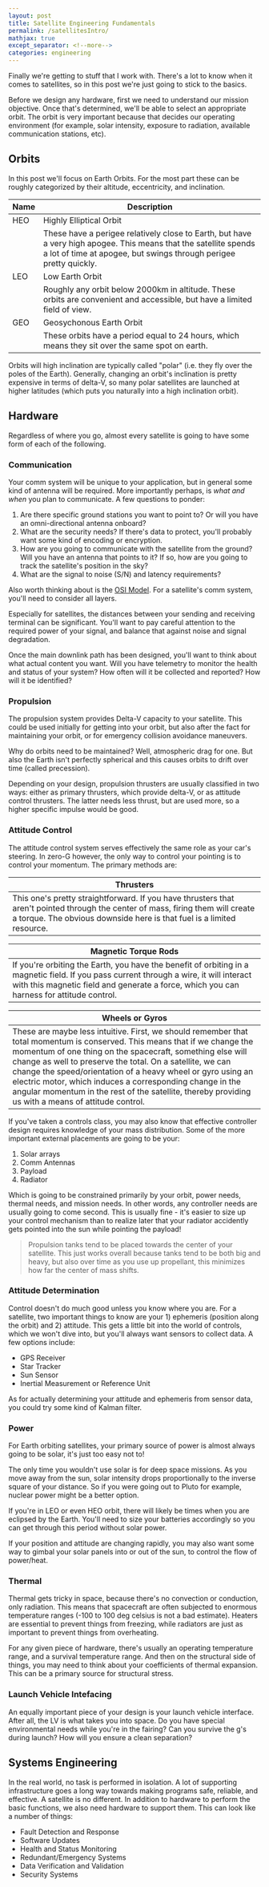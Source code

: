 ```yaml
---
layout: post
title: Satellite Engineering Fundamentals
permalink: /satellitesIntro/
mathjax: true
except_separator: <!--more-->
categories: engineering
---
```


Finally we're getting to stuff that I work with. There's a lot to know when it comes to satellites, so in this post we're just going to stick to the basics. 

<!--more-->

Before we design any hardware, first we need to understand our mission objective. Once that's determined, we'll be able to select an appropriate orbit. The orbit is very important because that decides our operating environment (for example, solar intensity, exposure to radiation, available communication stations, etc).

## Orbits

In this post we'll focus on Earth Orbits. For the most part these can be roughly categorized by their altitude, eccentricity, and inclination.

| Name  | Description 
|--     |--
|HEO    | Highly Elliptical Orbit
|       | These have a perigee relatively close to Earth, but have a very high apogee. This means that the satellite spends a lot of time at apogee, but swings through perigee pretty quickly.
|LEO    | Low Earth Orbit
|       | Roughly any orbit below 2000km in altitude. These orbits are convenient and accessible, but have a limited field of view. 
|GEO    | Geosychonous Earth Orbit
|       | These orbits have a period equal to 24 hours, which means they sit over the same spot on earth. 

Orbits will high inclination are typically called "polar" (i.e. they fly over the poles of the Earth). Generally, changing an orbit's inclination is pretty expensive in terms of delta-V, so many polar satellites are launched at higher latitudes (which puts you naturally into a high inclination orbit).


## Hardware

Regardless of where you go, almost every satellite is going to have some form of each of the following.

### Communication

Your comm system will be unique to your application, but in general some kind of antenna will be required. More importantly perhaps, is *what and when* you plan to communicate. A few questions to ponder:

1. Are there specific ground stations you want to point to? Or will you have an omni-directional antenna onboard?
2. What are the security needs? If there's data to protect, you'll probably want some kind of encoding or encryption.
3. How are you going to communicate with the satellite from the ground? Will you have an antenna that points to it? If so, how are you going to track the satellite's position in the sky?
4. What are the signal to noise (S/N) and latency requirements? 

Also worth thinking about is the [OSI Model](https://en.wikipedia.org/wiki/OSI_model). For a satellite's comm system, you'll need to consider all layers. 

Especially for satellites, the distances between your sending and receiving terminal can be significant. You'll want to pay careful attention to the required power of your signal, and balance that against noise and signal degradation. 

Once the main downlink path has been designed, you'll want to think about what actual content you want. Will you have telemetry to monitor the health and status of your system? How often will it be collected and reported? How will it be identified? 

### Propulsion

The propulsion system provides Delta-V capacity to your satellite. This could be used initially for getting into your orbit, but also after the fact for maintaining your orbit, or for emergency collision avoidance maneuvers. 

<p class=message>
Why do orbits need to be maintained? Well, atmospheric drag for one. But also the Earth isn't perfectly spherical and this causes orbits to drift over time (called precession).
</p>

Depending on your design, propulsion thrusters are usually classified in two ways: either as primary thrusters, which provide delta-V, or as attitude control thrusters. The latter needs less thrust, but are used more, so a higher specific impulse would be good.

### Attitude Control

The attitude control system serves effectively the same role as your car's steering. In zero-G however, the only way to control your pointing is to control your momentum. The primary methods are:

| Thrusters |
|--
| This one's pretty straightforward. If you have thrusters that aren't pointed through the center of mass, firing them will create a torque. The obvious downside here is that fuel is a limited resource. 

| Magnetic Torque Rods |
|--
| If you're orbiting the Earth, you have the benefit of orbiting in a magnetic field. If you pass current through a wire, it will interact with this magnetic field and generate a force, which you can harness for attitude control. 

| Wheels or Gyros |
|--
| These are maybe less intuitive. First, we should remember that total momentum is conserved. This means that if we change the momentum of one thing on the spacecraft, something else will change as well to preserve the total. On a satellite, we can change the speed/orientation of a heavy wheel or gyro using an electric motor, which induces a corresponding change in the angular momentum in the rest of the satellite, thereby providing us with a means of attitude control. 

If you've taken a controls class, you may also know that effective controller design requires knowledge of your mass distribution. Some of the more important external placements are going to be your:

1. Solar arrays
2. Comm Antennas
3. Payload
4. Radiator

Which is going to be constrained primarily by your orbit, power needs, thermal needs, and mission needs. In other words, any controller needs are usually going to come second. This is usually fine - it's easier to size up your control mechanism than to realize later that your radiator accidently gets pointed into the sun while pointing the payload!

> Propulsion tanks tend to be placed towards the center of your satellite. This just works overall because tanks tend to be both big and heavy, but also over time as you use up propellant, this minimizes how far the center of mass shifts.

### Attitude Determination

Control doesn't do much good unless you know where you are. For a satellite, two important things to know are your 1) ephemeris (position along the orbit) and 2) attitude. This gets a little bit into the world of controls, which we won't dive into, but you'll always want sensors to collect data. A few options include:

* GPS Receiver
* Star Tracker
* Sun Sensor
* Inertial Measurement or Reference Unit

As for actually determining your attitude and ephemeris from sensor data, you could try some kind of Kalman filter. 

### Power

For Earth orbiting satellites, your primary source of power is almost always going to be solar, it's just too easy not to! 

<p class=message>
The only time you wouldn't use solar is for deep space missions. As you move away from the sun, solar intensity drops proportionally to the inverse square of your distance. So if you were going out to Pluto for example, nuclear power might be a better option.
</p>

If you're in LEO or even HEO orbit, there will likely be times when you are eclipsed by the Earth. You'll need to size your batteries accordingly so you can get through this period without solar power. 

If your position and attitude are changing rapidly, you may also want some way to gimbal your solar panels into or out of the sun, to control the flow of power/heat.

### Thermal

Thermal gets tricky in space, because there's no convection or conduction, only radiation. This means that spacecraft are often subjected to enormous temperature ranges (-100 to 100 deg celsius is not a bad estimate). Heaters are essential to prevent things from freezing, while radiators are just as important to prevent things from overheating. 

For any given piece of hardware, there's usually an operating temperature range, and a survival temperature range. And then on the structural side of things, you may need to think about your coefficients of thermal expansion. This can be a primary source for structural stress.

### Launch Vehicle Intefacing

An equally important piece of your design is your launch vehicle interface. After all, the LV is what takes you into space. Do you have special environmental needs while you're in the fairing? Can you survive the g's during launch? How will you ensure a clean separation? 


## Systems Engineering

In the real world, no task is performed in isolation. A lot of supporting infrastructure goes a long way towards making programs safe, reliable, and effective. A satellite is no different. In addition to hardware to perform the basic functions, we also need hardware to support them. This can look like a number of things:

* Fault Detection and Response 
* Software Updates
* Health and Status Monitoring
* Redundant/Emergency Systems
* Data Verification and Validation
* Security Systems








